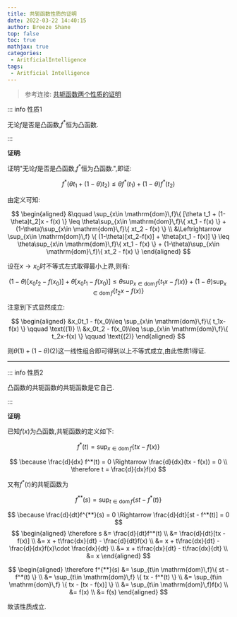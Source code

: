 ```yaml
---
title: 共轭函数性质的证明
date: 2022-03-22 14:40:15
author: Breeze Shane
top: false
toc: true
mathjax: true
categories: 
 - AritficialIntelligence
tags: 
 - Aritficial Intelligence
---
```


> 参考连接: [共轭函数两个性质的证明](https://blog.csdn.net/weixin_42258608/article/details/87610618)

::: info 性质1

无论$f$是否是凸函数,$f^*$恒为凸函数.

:::

**证明**:

证明"无论$f$是否是凸函数,$f^*$恒为凸函数.",即证:

$$
f^*(\theta t_1 + (1-\theta)t_2) \leq \theta f^*(t_1) + (1-\theta)f^*(t_2)
$$

由定义可知:

$$
\begin{aligned}
&\qquad \sup_{x\in \mathrm{dom}\,f}\{ [\theta t_1 + (1-\theta)t_2]x - f(x) \} \leq \theta\sup_{x\in \mathrm{dom}\,f}\{ xt_1 - f(x) \} + (1-\theta)\sup_{x\in \mathrm{dom}\,f}\{ xt_2 - f(x) \} \\
&\Leftrightarrow \sup_{x\in \mathrm{dom}\,f} \{ (1-\theta)[xt_2-f(x)] + \theta[xt_1 - f(x)] \} \leq \theta\sup_{x\in \mathrm{dom}\,f}\{ xt_1 - f(x) \} + (1-\theta)\sup_{x\in \mathrm{dom}\,f}\{ xt_2 - f(x) \}
\end{aligned}
$$

设在$x\to x_0$时不等式左式取得最小上界,则有:

$$
(1-\theta)[x_0t_2-f(x_0)] + \theta[x_0t_1 - f(x_0)]
 \leq \theta\sup_{x\in \mathrm{dom}\,f}\{ t_1x - f(x) \} + (1-\theta)\sup_{x\in \mathrm{dom}\,f}\{ t_2x - f(x) \}
$$

注意到下式显然成立:

$$
\begin{aligned}
&x_0t_1 - f(x_0)\leq \sup_{x\in \mathrm{dom}\,f}\{ t_1x-f(x) \} \qquad \text{(1)} \\
&x_0t_2 - f(x_0)\leq \sup_{x\in \mathrm{dom}\,f}\{ t_2x-f(x) \} \qquad \text{(2)}
\end{aligned}
$$

则$\theta(1) + (1-\theta)(2)$这一线性组合即可得到以上不等式成立,由此性质1得证.

---

::: info 性质2

凸函数的共轭函数的共轭函数是它自己.

:::

**证明**:

已知$f(x)$为凸函数,共轭函数的定义如下:

$$
f^*(t) = \sup_{x\in \mathrm{dom}\,f}\{ tx - f(x) \}
$$

$$
\because \frac{d}{dx} f^*(t) = 0 \Rightarrow \frac{d}{dx}(tx - f(x)) = 0 \\
\therefore t = \frac{d}{dx}f(x)
$$

又有$f^*(t)$的共轭函数为

$$
f^{**}(s) = \sup_{t\in \mathrm{dom}\,f}\{ st - f^*(t) \}
$$

$$
\because \frac{d}{dt}f^{**}(s) = 0 \Rightarrow \frac{d}{dt}[st - f^*(t)] = 0
$$
$$
\begin{aligned}
\therefore s &= \frac{d}{dt}f^*(t) \\
&= \frac{d}{dt}[tx - f(x)] \\
&= x + t\frac{dx}{dt} - \frac{d}{dt}f(x) \\
&= x + t\frac{dx}{dt} - \frac{d}{dx}f(x)\cdot \frac{dx}{dt} \\
&= x + t\frac{dx}{dt} - t\frac{dx}{dt} \\
&= x
\end{aligned}
$$

$$
\begin{aligned}
\therefore f^{**}(s) 
&= \sup_{t\in \mathrm{dom}\,f}\{ st - f^*(t) \} \\
&= \sup_{t\in \mathrm{dom}\,f} \{ tx - f^*(t) \} \\
&= \sup_{t\in \mathrm{dom}\,f} \{ tx - [tx - f(x)] \} \\
&= \sup_{t\in \mathrm{dom}\,f}f(x) \\
&= f(x) \\
&= f(s)
\end{aligned}
$$

故该性质成立.


